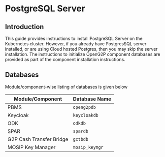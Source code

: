 # PostgreSQL Server

## Introduction

This guide provides instructions to install PostgreSQL Server on the Kubernetes cluster. However, if you already have PostgresSQL server installed, or are using Cloud hosted Postgres, then you may skip the server installation. The instructions to initialize OpenG2P component databases are provided as part of the component installation instructions.

## Databases

Module/component-wise listing of databases is given below

| Module/Component         | Database Name  |
| ------------------------ | -------------- |
| PBMS                     | `openg2pdb`    |
| Keycloak                 | `keycloakdb`   |
| ODK                      | `odkdb`        |
| SPAR                     | `spardb`       |
| G2P Cash Transfer Bridge | `gctbdb`       |
| MOSIP Key Manager        | `mosip_keymgr` |

